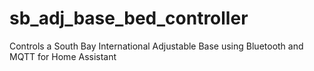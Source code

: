 # sb_adj_base_bed_controller
Controls a South Bay International Adjustable Base using Bluetooth and MQTT for Home Assistant
